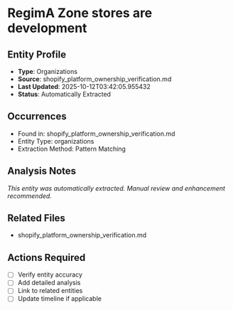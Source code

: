 # RegimA Zone stores are development

## Entity Profile
- **Type**: Organizations
- **Source**: shopify_platform_ownership_verification.md
- **Last Updated**: 2025-10-12T03:42:05.955432
- **Status**: Automatically Extracted

## Occurrences
- Found in: shopify_platform_ownership_verification.md
- Entity Type: organizations
- Extraction Method: Pattern Matching

## Analysis Notes
*This entity was automatically extracted. Manual review and enhancement recommended.*

## Related Files
- shopify_platform_ownership_verification.md

## Actions Required
- [ ] Verify entity accuracy
- [ ] Add detailed analysis
- [ ] Link to related entities
- [ ] Update timeline if applicable
